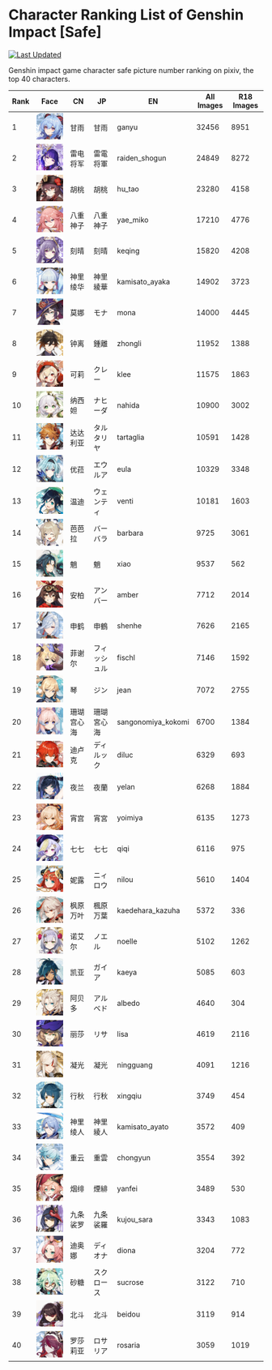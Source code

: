 # Character Ranking List of Genshin Impact [Safe]

[![Last Updated](https://img.shields.io/endpoint?url=https://gist.githubusercontent.com/narugo1992/254442dea2e77cf46366df97f499242f/raw/data_last_update.json)](https://huggingface.co/datasets/deepghs/game_characters)

Genshin impact game character safe picture number ranking on pixiv, the top 40 characters. 

|   Rank | Face                                                        | CN    | JP     | EN                 |   All Images |   R18 Images |
|--------|-------------------------------------------------------------|-------|--------|--------------------|--------------|--------------|
|      1 | ![ganyu](./images/logo_ganyu.png)                           | 甘雨    | 甘雨     | ganyu              |        32456 |         8951 |
|      2 | ![raiden_shogun](./images/logo_raiden_shogun.png)           | 雷电将军  | 雷電将軍   | raiden_shogun      |        24849 |         8272 |
|      3 | ![hu_tao](./images/logo_hu_tao.png)                         | 胡桃    | 胡桃     | hu_tao             |        23280 |         4158 |
|      4 | ![yae_miko](./images/logo_yae_miko.png)                     | 八重神子  | 八重神子   | yae_miko           |        17210 |         4776 |
|      5 | ![keqing](./images/logo_keqing.png)                         | 刻晴    | 刻晴     | keqing             |        15820 |         4208 |
|      6 | ![kamisato_ayaka](./images/logo_kamisato_ayaka.png)         | 神里绫华  | 神里綾華   | kamisato_ayaka     |        14902 |         3723 |
|      7 | ![mona](./images/logo_mona.png)                             | 莫娜    | モナ     | mona               |        14000 |         4445 |
|      8 | ![zhongli](./images/logo_zhongli.png)                       | 钟离    | 鍾離     | zhongli            |        11952 |         1388 |
|      9 | ![klee](./images/logo_klee.png)                             | 可莉    | クレー    | klee               |        11575 |         1863 |
|     10 | ![nahida](./images/logo_nahida.png)                         | 纳西妲   | ナヒーダ   | nahida             |        10900 |         3002 |
|     11 | ![tartaglia](./images/logo_tartaglia.png)                   | 达达利亚  | タルタリヤ  | tartaglia          |        10591 |         1428 |
|     12 | ![eula](./images/logo_eula.png)                             | 优菈    | エウルア   | eula               |        10329 |         3348 |
|     13 | ![venti](./images/logo_venti.png)                           | 温迪    | ウェンティ  | venti              |        10181 |         1603 |
|     14 | ![barbara](./images/logo_barbara.png)                       | 芭芭拉   | バーバラ   | barbara            |         9725 |         3061 |
|     15 | ![xiao](./images/logo_xiao.png)                             | 魈     | 魈      | xiao               |         9537 |          562 |
|     16 | ![amber](./images/logo_amber.png)                           | 安柏    | アンバー   | amber              |         7712 |         2014 |
|     17 | ![shenhe](./images/logo_shenhe.png)                         | 申鹤    | 申鶴     | shenhe             |         7626 |         2165 |
|     18 | ![fischl](./images/logo_fischl.png)                         | 菲谢尔   | フィッシュル | fischl             |         7146 |         1592 |
|     19 | ![jean](./images/logo_jean.png)                             | 琴     | ジン     | jean               |         7072 |         2755 |
|     20 | ![sangonomiya_kokomi](./images/logo_sangonomiya_kokomi.png) | 珊瑚宫心海 | 珊瑚宮心海  | sangonomiya_kokomi |         6700 |         1384 |
|     21 | ![diluc](./images/logo_diluc.png)                           | 迪卢克   | ディルック  | diluc              |         6329 |          693 |
|     22 | ![yelan](./images/logo_yelan.png)                           | 夜兰    | 夜蘭     | yelan              |         6268 |         1884 |
|     23 | ![yoimiya](./images/logo_yoimiya.png)                       | 宵宫    | 宵宮     | yoimiya            |         6135 |         1273 |
|     24 | ![qiqi](./images/logo_qiqi.png)                             | 七七    | 七七     | qiqi               |         6116 |          975 |
|     25 | ![nilou](./images/logo_nilou.png)                           | 妮露    | ニィロウ   | nilou              |         5610 |         1404 |
|     26 | ![kaedehara_kazuha](./images/logo_kaedehara_kazuha.png)     | 枫原万叶  | 楓原万葉   | kaedehara_kazuha   |         5372 |          336 |
|     27 | ![noelle](./images/logo_noelle.png)                         | 诺艾尔   | ノエル    | noelle             |         5102 |         1262 |
|     28 | ![kaeya](./images/logo_kaeya.png)                           | 凯亚    | ガイア    | kaeya              |         5085 |          603 |
|     29 | ![albedo](./images/logo_albedo.png)                         | 阿贝多   | アルベド   | albedo             |         4640 |          304 |
|     30 | ![lisa](./images/logo_lisa.png)                             | 丽莎    | リサ     | lisa               |         4619 |         2116 |
|     31 | ![ningguang](./images/logo_ningguang.png)                   | 凝光    | 凝光     | ningguang          |         4091 |         1216 |
|     32 | ![xingqiu](./images/logo_xingqiu.png)                       | 行秋    | 行秋     | xingqiu            |         3749 |          454 |
|     33 | ![kamisato_ayato](./images/logo_kamisato_ayato.png)         | 神里绫人  | 神里綾人   | kamisato_ayato     |         3572 |          409 |
|     34 | ![chongyun](./images/logo_chongyun.png)                     | 重云    | 重雲     | chongyun           |         3554 |          392 |
|     35 | ![yanfei](./images/logo_yanfei.png)                         | 烟绯    | 煙緋     | yanfei             |         3489 |          530 |
|     36 | ![kujou_sara](./images/logo_kujou_sara.png)                 | 九条裟罗  | 九条裟羅   | kujou_sara         |         3343 |         1083 |
|     37 | ![diona](./images/logo_diona.png)                           | 迪奥娜   | ディオナ   | diona              |         3204 |          772 |
|     38 | ![sucrose](./images/logo_sucrose.png)                       | 砂糖    | スクロース  | sucrose            |         3122 |          710 |
|     39 | ![beidou](./images/logo_beidou.png)                         | 北斗    | 北斗     | beidou             |         3119 |          914 |
|     40 | ![rosaria](./images/logo_rosaria.png)                       | 罗莎莉亚  | ロサリア   | rosaria            |         3059 |         1019 |
